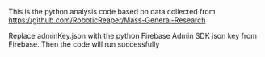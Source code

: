 This is the python analysis code based on data collected from https://github.com/RoboticReaper/Mass-General-Research

Replace adminKey.json with the python Firebase Admin SDK json key from Firebase. Then the code will run successfully
